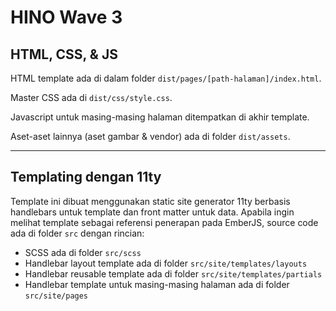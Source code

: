 # HINO Wave 3

## HTML, CSS, & JS

HTML template ada di dalam folder `dist/pages/[path-halaman]/index.html`.

Master CSS ada di `dist/css/style.css`.

Javascript untuk masing-masing halaman ditempatkan di akhir template.

Aset-aset lainnya (aset gambar & vendor) ada di folder `dist/assets`.

---

## Templating dengan 11ty

Template ini dibuat menggunakan static site generator 11ty berbasis handlebars untuk template dan front matter untuk data. Apabila ingin melihat template sebagai referensi penerapan pada EmberJS, source code ada di folder `src` dengan rincian:
- SCSS ada di folder `src/scss`
- Handlebar layout template ada di folder `src/site/templates/layouts`
- Handlebar reusable template ada di folder `src/site/templates/partials`
- Handlebar template untuk masing-masing halaman ada di folder `src/site/pages`

